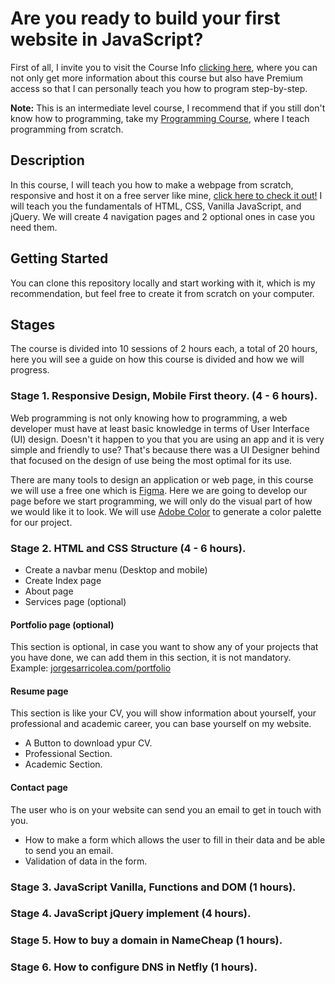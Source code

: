# Are you ready to build your first website in JavaScript?
First of all, I invite you to visit the Course Info [clicking here](https://discord.com/channels/1084144643966517249/1088861350832394434/1100873039073263716), where you can not only get more information about this course but also have Premium access so that I can personally teach you how to program step-by-step.

**Note:** This is an intermediate level course, I recommend that if you still don't know how to programming, take my [Programming Course](https://github.com/JorgeSarricolea/Programming-Course), where I teach programming from scratch.

## Description
In this course, I will teach you how to make a webpage from scratch, responsive and host it on a free server like mine, [click here to check it out!](https://jogesarricolea.com) I will teach you the fundamentals of HTML, CSS, Vanilla JavaScript, and jQuery. We will create 4 navigation pages and 2 optional ones in case you need them.

## Getting Started
You can clone this repository locally and start working with it, which is my recommendation, but feel free to create it from scratch on your computer.

## Stages
The course is divided into 10 sessions of 2 hours each, a total of 20 hours, here you will see a guide on how this course is divided and how we will progress.

### Stage 1. Responsive Design, Mobile First theory. (4 - 6 hours).
Web programming is not only knowing how to programming, a web developer must have at least basic knowledge in terms of User Interface (UI) design. Doesn't it happen to you that you are using an app and it is very simple and friendly to use? That's because there was a UI Designer behind that focused on the design of use being the most optimal for its use.

There are many tools to design an application or web page, in this course we will use a free one which is [Figma](https://www.figma.com). Here we are going to develop our page before we start programming, we will only do the visual part of how we would like it to look. We will use [Adobe Color](https://color.adobe.com/es/create/color-wheel) to generate a color palette for our project.

### Stage 2. HTML and CSS Structure (4 - 6 hours).

- Create a navbar menu (Desktop and mobile)
- Create Index page
- About page
- Services page (optional)
#### Portfolio page (optional)
This section is optional, in case you want to show any of your projects that you have done, we can add them in this section, it is not mandatory. Example: [jorgesarricolea.com/portfolio](jorgesarricolea.com/portfolio)

#### Resume page
This section is like your CV, you will show information about yourself, your professional and academic career, you can base yourself on my website.

- A Button to download ypur CV.
- Professional Section.
- Academic Section.

#### Contact page
The user who is on your website can send you an email to get in touch with you.

- How to make a form which allows the user to fill in their data and be able to send you an email.
- Validation of data in the form.

### Stage 3. JavaScript Vanilla, Functions and DOM (1 hours).

### Stage 4. JavaScript jQuery implement (4 hours).

### Stage 5. How to buy a domain in NameCheap (1 hours).

### Stage 6. How to configure DNS in Netfly (1 hours).








